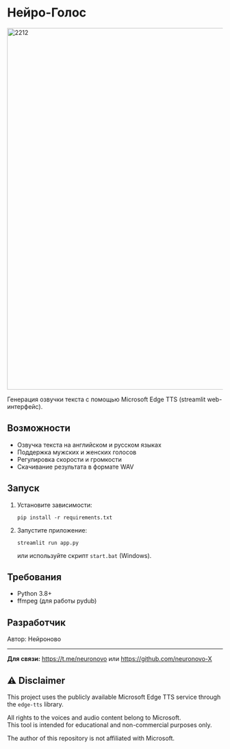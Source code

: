 # Нейро-Голос
<img width="1279" height="842" alt="2212" src="https://github.com/user-attachments/assets/91235d41-4ab5-4029-a18f-78c76f061ade" />

Генерация озвучки текста с помощью Microsoft Edge TTS (streamlit web-интерфейс).

## Возможности
- Озвучка текста на английском и русском языках
- Поддержка мужских и женских голосов
- Регулировка скорости и громкости
- Скачивание результата в формате WAV

## Запуск
1. Установите зависимости:
   ```
   pip install -r requirements.txt
   ```
2. Запустите приложение:
   ```
   streamlit run app.py
   ```
   или используйте скрипт `start.bat` (Windows).

## Требования
- Python 3.8+
- ffmpeg (для работы pydub)

## Разработчик
Автор: Нейроново

---

**Для связи:** https://t.me/neuronovo или https://github.com/neuronovo-X

## ⚠️ Disclaimer

This project uses the publicly available Microsoft Edge TTS service through the `edge-tts` library.

All rights to the voices and audio content belong to Microsoft.  
This tool is intended for educational and non-commercial purposes only.

The author of this repository is not affiliated with Microsoft.
